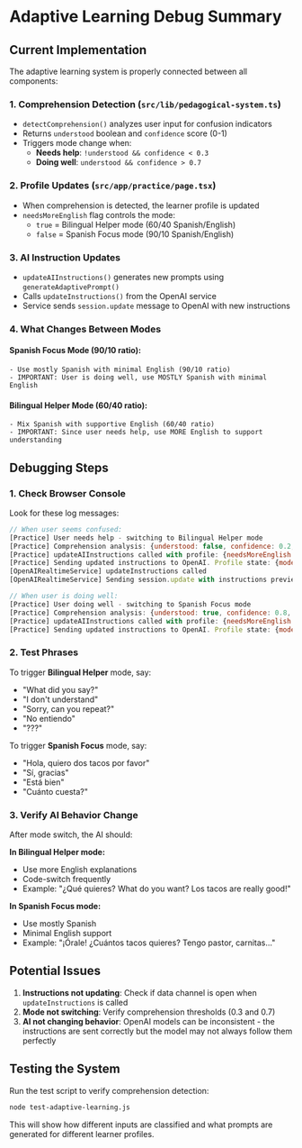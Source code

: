 # Adaptive Learning Debug Summary

## Current Implementation

The adaptive learning system is properly connected between all components:

### 1. **Comprehension Detection** (`src/lib/pedagogical-system.ts`)
- `detectComprehension()` analyzes user input for confusion indicators
- Returns `understood` boolean and `confidence` score (0-1)
- Triggers mode change when:
  - **Needs help**: `!understood && confidence < 0.3`
  - **Doing well**: `understood && confidence > 0.7`

### 2. **Profile Updates** (`src/app/practice/page.tsx`)
- When comprehension is detected, the learner profile is updated
- `needsMoreEnglish` flag controls the mode:
  - `true` = Bilingual Helper mode (60/40 Spanish/English)
  - `false` = Spanish Focus mode (90/10 Spanish/English)

### 3. **AI Instruction Updates**
- `updateAIInstructions()` generates new prompts using `generateAdaptivePrompt()`
- Calls `updateInstructions()` from the OpenAI service
- Service sends `session.update` message to OpenAI with new instructions

### 4. **What Changes Between Modes**

#### Spanish Focus Mode (90/10 ratio):
```
- Use mostly Spanish with minimal English (90/10 ratio)
- IMPORTANT: User is doing well, use MOSTLY Spanish with minimal English
```

#### Bilingual Helper Mode (60/40 ratio):
```
- Mix Spanish with supportive English (60/40 ratio)
- IMPORTANT: Since user needs help, use MORE English to support understanding
```

## Debugging Steps

### 1. Check Browser Console
Look for these log messages:

```javascript
// When user seems confused:
[Practice] User needs help - switching to Bilingual Helper mode
[Practice] Comprehension analysis: {understood: false, confidence: 0.2, indicators: [...]}
[Practice] updateAIInstructions called with profile: {needsMoreEnglish: true, ...}
[Practice] Sending updated instructions to OpenAI. Profile state: {mode: 'Bilingual Helper'}
[OpenAIRealtimeService] updateInstructions called
[OpenAIRealtimeService] Sending session.update with instructions preview: ...

// When user is doing well:
[Practice] User doing well - switching to Spanish Focus mode
[Practice] Comprehension analysis: {understood: true, confidence: 0.8, indicators: [...]}
[Practice] updateAIInstructions called with profile: {needsMoreEnglish: false, ...}
[Practice] Sending updated instructions to OpenAI. Profile state: {mode: 'Spanish Focus'}
```

### 2. Test Phrases

To trigger **Bilingual Helper** mode, say:
- "What did you say?"
- "I don't understand"
- "Sorry, can you repeat?"
- "No entiendo"
- "???"

To trigger **Spanish Focus** mode, say:
- "Hola, quiero dos tacos por favor"
- "Sí, gracias"
- "Está bien"
- "Cuánto cuesta?"

### 3. Verify AI Behavior Change

After mode switch, the AI should:

**In Bilingual Helper mode:**
- Use more English explanations
- Code-switch frequently
- Example: "¿Qué quieres? What do you want? Los tacos are really good!"

**In Spanish Focus mode:**
- Use mostly Spanish
- Minimal English support
- Example: "¡Órale! ¿Cuántos tacos quieres? Tengo pastor, carnitas..."

## Potential Issues

1. **Instructions not updating**: Check if data channel is open when `updateInstructions` is called
2. **Mode not switching**: Verify comprehension thresholds (0.3 and 0.7)
3. **AI not changing behavior**: OpenAI models can be inconsistent - the instructions are sent correctly but the model may not always follow them perfectly

## Testing the System

Run the test script to verify comprehension detection:
```bash
node test-adaptive-learning.js
```

This will show how different inputs are classified and what prompts are generated for different learner profiles.